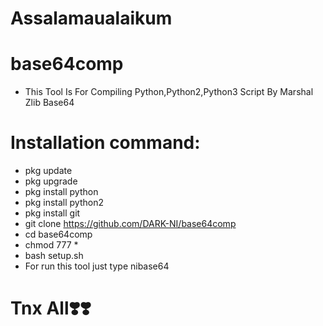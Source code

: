 # Assalamaualaikum
# base64comp
* This Tool Is For Compiling Python,Python2,Python3 Script By Marshal Zlib Base64
# Installation command:
* pkg update
* pkg upgrade
* pkg install python
* pkg install python2
* pkg install git
* git clone https://github.com/DARK-NI/base64comp
* cd base64comp
* chmod 777 *
* bash setup.sh
* For run this tool just type nibase64

# Tnx All❣️❣️

